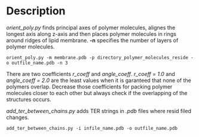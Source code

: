 # Description

*orient_poly.py* finds principal axes of polymer molecules, alignes the longest axis along z-axis and then places polymer molecules in rings around ridges of lipid membrane. **-n** specifies the number of layers of polymer molecules.
```
orient_poly.py -m membrane.pdb -p directory_polymer_molecules_reside -o outfile_name.pdb -n 3
```
There are two coefficients *r_coeff* and *angle_coeff*. *r_coeff = 1.0* and *angle_coeff = 2.0* are the least values when it is garanteed that none of the polymers overlap. Decrease those coefficients for packing polymer molecules closer to each other but always check if the overlapping of the structures occurs.

*add_ter_between_chains.py* adds TER strings in *.pdb* files where resid filed changes.
```
add_ter_between_chains.py -i infile_name.pdb -o outfile_name.pdb
```
